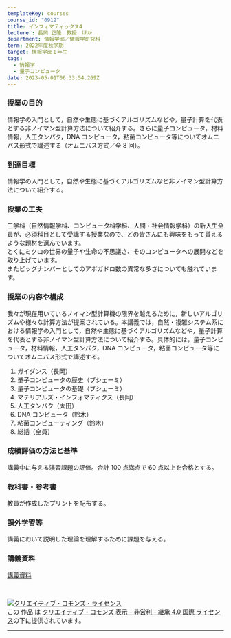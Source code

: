 ```yaml
---
templateKey: courses
course_id: "0912"
title: インフォマティックス4
lecturer: 長岡 正隆　教授　ほか
department: 情報学部／情報学研究科
term: 2022年度秋学期
target: 情報学部１年生
tags:
  - 情報学
  - 量子コンピュータ
date: 2023-05-01T06:33:54.269Z
---
```


### 授業の目的

情報学の入門として，自然や生態に基づくアルゴリズムなどや，量子計算を代表とする非ノイマン型計算方法について紹介する。さらに量子コンピュータ，材料情報，人工タンパク，DNA コンピュータ，粘菌コンピュータ等についてオムニバス形式で講述する（オムニバス方式／全 8 回）。

### 到達目標

情報学の入門として，自然や生態に基づくアルゴリズムなど非ノイマン型計算方法について紹介する。

### 授業の工夫

三学科（自然情報学科、コンピュータ科学科、人間・社会情報学科）の新入生全員が、必須科目として受講する授業なので、どの皆さんにも興味をもって貰えるような題材を選んでいます。  
とくにミクロの世界の量子や生命の不思議さ、そのコンピュータへの展開などを取り上げています。  
またビッグナンバーとしてのアボガドロ数の異常な多さについても触れています。

### 授業の内容や構成

我々が現在用いているノイマン型計算機の限界を越えるために，新しいアルゴリズムや様々な計算方法が提案されている。本講義では，自然・複雑システム系における情報学の入門として，自然や生態に基づくアルゴリズムなどや，量子計算を代表とする非ノイマン型計算方法について紹介する。具体的には，量子コンピュータ，材料情報，人工タンパク，DNA コンピュータ，粘菌コンピュータ等についてオムニバス形式で講述する。

1. ガイダンス（長岡）
2. 量子コンピュータの歴史（ブシェーミ）
3. 量子コンピュータの基礎（ブシェーミ）
4. マテリアルズ・インフォマティクス（長岡）
5. 人工タンパク（太田）
6. DNA コンピュータ（鈴木）
7. 粘菌コンピューティング（鈴木）
8. 総括（全員）

### 成績評価の方法と基準

講義中に与える演習課題の評価。合計 100 点満点で 60 点以上を合格とする。

### 教科書・参考書

教員が作成したプリントを配布する。

### 課外学習等

講義において説明した理論を理解するために課題を与える。

### 講義資料

[講義資料](https://ocw.nagoya-u.jp/files/912/slide.pdf)

<br>

<a rel="license" href="http://creativecommons.org/licenses/by-nc-sa/4.0/"><img alt="クリエイティブ・コモンズ・ライセンス" style="border-width:0" data-src="" src="https://i.creativecommons.org/l/by-nc-sa/4.0/88x31.png" /></a><br />この 作品 は <a rel="license" href="http://creativecommons.org/licenses/by-nc-sa/4.0/">クリエイティブ・コモンズ 表示 - 非営利 - 継承 4.0 国際 ライセンス</a>の下に提供されています。

---
